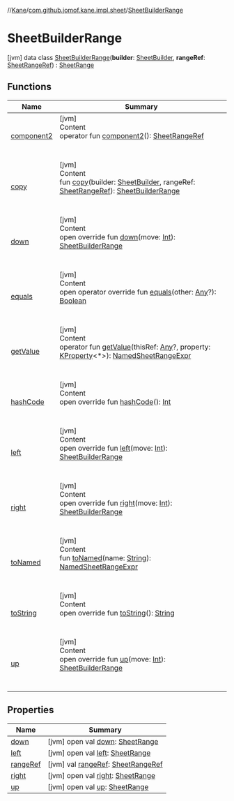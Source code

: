 //[Kane](../../index.md)/[com.github.jomof.kane.impl.sheet](../index.md)/[SheetBuilderRange](index.md)



# SheetBuilderRange  
 [jvm] data class [SheetBuilderRange](index.md)(**builder**: [SheetBuilder](../-sheet-builder/index.md), **rangeRef**: [SheetRangeRef](../../com.github.jomof.kane.impl/-sheet-range-ref/index.md)) : [SheetRange](../-sheet-range/index.md)   


## Functions  
  
|  Name|  Summary| 
|---|---|
| <a name="com.github.jomof.kane.impl.sheet/SheetBuilderRange/component2/#/PointingToDeclaration/"></a>[component2](component2.md)| <a name="com.github.jomof.kane.impl.sheet/SheetBuilderRange/component2/#/PointingToDeclaration/"></a>[jvm]  <br>Content  <br>operator fun [component2](component2.md)(): [SheetRangeRef](../../com.github.jomof.kane.impl/-sheet-range-ref/index.md)  <br><br><br>
| <a name="com.github.jomof.kane.impl.sheet/SheetBuilderRange/copy/#com.github.jomof.kane.impl.sheet.SheetBuilder#com.github.jomof.kane.impl.SheetRangeRef/PointingToDeclaration/"></a>[copy](copy.md)| <a name="com.github.jomof.kane.impl.sheet/SheetBuilderRange/copy/#com.github.jomof.kane.impl.sheet.SheetBuilder#com.github.jomof.kane.impl.SheetRangeRef/PointingToDeclaration/"></a>[jvm]  <br>Content  <br>fun [copy](copy.md)(builder: [SheetBuilder](../-sheet-builder/index.md), rangeRef: [SheetRangeRef](../../com.github.jomof.kane.impl/-sheet-range-ref/index.md)): [SheetBuilderRange](index.md)  <br><br><br>
| <a name="com.github.jomof.kane.impl.sheet/SheetBuilderRange/down/#kotlin.Int/PointingToDeclaration/"></a>[down](down.md)| <a name="com.github.jomof.kane.impl.sheet/SheetBuilderRange/down/#kotlin.Int/PointingToDeclaration/"></a>[jvm]  <br>Content  <br>open override fun [down](down.md)(move: [Int](https://kotlinlang.org/api/latest/jvm/stdlib/kotlin/-int/index.html)): [SheetBuilderRange](index.md)  <br><br><br>
| <a name="kotlin/Any/equals/#kotlin.Any?/PointingToDeclaration/"></a>[equals](../../com.github.jomof.kane.impl.types/-double-algebraic-type/index.md#%5Bkotlin%2FAny%2Fequals%2F%23kotlin.Any%3F%2FPointingToDeclaration%2F%5D%2FFunctions%2F-167002850)| <a name="kotlin/Any/equals/#kotlin.Any?/PointingToDeclaration/"></a>[jvm]  <br>Content  <br>open operator override fun [equals](../../com.github.jomof.kane.impl.types/-double-algebraic-type/index.md#%5Bkotlin%2FAny%2Fequals%2F%23kotlin.Any%3F%2FPointingToDeclaration%2F%5D%2FFunctions%2F-167002850)(other: [Any](https://kotlinlang.org/api/latest/jvm/stdlib/kotlin/-any/index.html)?): [Boolean](https://kotlinlang.org/api/latest/jvm/stdlib/kotlin/-boolean/index.html)  <br><br><br>
| <a name="com.github.jomof.kane.impl.sheet/SheetBuilderRange/getValue/#kotlin.Any?#kotlin.reflect.KProperty[*]/PointingToDeclaration/"></a>[getValue](get-value.md)| <a name="com.github.jomof.kane.impl.sheet/SheetBuilderRange/getValue/#kotlin.Any?#kotlin.reflect.KProperty[*]/PointingToDeclaration/"></a>[jvm]  <br>Content  <br>operator fun [getValue](get-value.md)(thisRef: [Any](https://kotlinlang.org/api/latest/jvm/stdlib/kotlin/-any/index.html)?, property: [KProperty](https://kotlinlang.org/api/latest/jvm/stdlib/kotlin.reflect/-k-property/index.html)<*>): [NamedSheetRangeExpr](../-named-sheet-range-expr/index.md)  <br><br><br>
| <a name="kotlin/Any/hashCode/#/PointingToDeclaration/"></a>[hashCode](../../com.github.jomof.kane.impl.types/-double-algebraic-type/index.md#%5Bkotlin%2FAny%2FhashCode%2F%23%2FPointingToDeclaration%2F%5D%2FFunctions%2F-167002850)| <a name="kotlin/Any/hashCode/#/PointingToDeclaration/"></a>[jvm]  <br>Content  <br>open override fun [hashCode](../../com.github.jomof.kane.impl.types/-double-algebraic-type/index.md#%5Bkotlin%2FAny%2FhashCode%2F%23%2FPointingToDeclaration%2F%5D%2FFunctions%2F-167002850)(): [Int](https://kotlinlang.org/api/latest/jvm/stdlib/kotlin/-int/index.html)  <br><br><br>
| <a name="com.github.jomof.kane.impl.sheet/SheetBuilderRange/left/#kotlin.Int/PointingToDeclaration/"></a>[left](left.md)| <a name="com.github.jomof.kane.impl.sheet/SheetBuilderRange/left/#kotlin.Int/PointingToDeclaration/"></a>[jvm]  <br>Content  <br>open override fun [left](left.md)(move: [Int](https://kotlinlang.org/api/latest/jvm/stdlib/kotlin/-int/index.html)): [SheetBuilderRange](index.md)  <br><br><br>
| <a name="com.github.jomof.kane.impl.sheet/SheetBuilderRange/right/#kotlin.Int/PointingToDeclaration/"></a>[right](right.md)| <a name="com.github.jomof.kane.impl.sheet/SheetBuilderRange/right/#kotlin.Int/PointingToDeclaration/"></a>[jvm]  <br>Content  <br>open override fun [right](right.md)(move: [Int](https://kotlinlang.org/api/latest/jvm/stdlib/kotlin/-int/index.html)): [SheetBuilderRange](index.md)  <br><br><br>
| <a name="com.github.jomof.kane.impl.sheet/SheetBuilderRange/toNamed/#kotlin.String/PointingToDeclaration/"></a>[toNamed](to-named.md)| <a name="com.github.jomof.kane.impl.sheet/SheetBuilderRange/toNamed/#kotlin.String/PointingToDeclaration/"></a>[jvm]  <br>Content  <br>fun [toNamed](to-named.md)(name: [String](https://kotlinlang.org/api/latest/jvm/stdlib/kotlin/-string/index.html)): [NamedSheetRangeExpr](../-named-sheet-range-expr/index.md)  <br><br><br>
| <a name="com.github.jomof.kane.impl.sheet/SheetBuilderRange/toString/#/PointingToDeclaration/"></a>[toString](to-string.md)| <a name="com.github.jomof.kane.impl.sheet/SheetBuilderRange/toString/#/PointingToDeclaration/"></a>[jvm]  <br>Content  <br>open override fun [toString](to-string.md)(): [String](https://kotlinlang.org/api/latest/jvm/stdlib/kotlin/-string/index.html)  <br><br><br>
| <a name="com.github.jomof.kane.impl.sheet/SheetBuilderRange/up/#kotlin.Int/PointingToDeclaration/"></a>[up](up.md)| <a name="com.github.jomof.kane.impl.sheet/SheetBuilderRange/up/#kotlin.Int/PointingToDeclaration/"></a>[jvm]  <br>Content  <br>open override fun [up](up.md)(move: [Int](https://kotlinlang.org/api/latest/jvm/stdlib/kotlin/-int/index.html)): [SheetBuilderRange](index.md)  <br><br><br>


## Properties  
  
|  Name|  Summary| 
|---|---|
| <a name="com.github.jomof.kane.impl.sheet/SheetBuilderRange/down/#/PointingToDeclaration/"></a>[down](index.md#%5Bcom.github.jomof.kane.impl.sheet%2FSheetBuilderRange%2Fdown%2F%23%2FPointingToDeclaration%2F%5D%2FProperties%2F-167002850)| <a name="com.github.jomof.kane.impl.sheet/SheetBuilderRange/down/#/PointingToDeclaration/"></a> [jvm] open val [down](index.md#%5Bcom.github.jomof.kane.impl.sheet%2FSheetBuilderRange%2Fdown%2F%23%2FPointingToDeclaration%2F%5D%2FProperties%2F-167002850): [SheetRange](../-sheet-range/index.md)   <br>
| <a name="com.github.jomof.kane.impl.sheet/SheetBuilderRange/left/#/PointingToDeclaration/"></a>[left](index.md#%5Bcom.github.jomof.kane.impl.sheet%2FSheetBuilderRange%2Fleft%2F%23%2FPointingToDeclaration%2F%5D%2FProperties%2F-167002850)| <a name="com.github.jomof.kane.impl.sheet/SheetBuilderRange/left/#/PointingToDeclaration/"></a> [jvm] open val [left](index.md#%5Bcom.github.jomof.kane.impl.sheet%2FSheetBuilderRange%2Fleft%2F%23%2FPointingToDeclaration%2F%5D%2FProperties%2F-167002850): [SheetRange](../-sheet-range/index.md)   <br>
| <a name="com.github.jomof.kane.impl.sheet/SheetBuilderRange/rangeRef/#/PointingToDeclaration/"></a>[rangeRef](range-ref.md)| <a name="com.github.jomof.kane.impl.sheet/SheetBuilderRange/rangeRef/#/PointingToDeclaration/"></a> [jvm] val [rangeRef](range-ref.md): [SheetRangeRef](../../com.github.jomof.kane.impl/-sheet-range-ref/index.md)   <br>
| <a name="com.github.jomof.kane.impl.sheet/SheetBuilderRange/right/#/PointingToDeclaration/"></a>[right](index.md#%5Bcom.github.jomof.kane.impl.sheet%2FSheetBuilderRange%2Fright%2F%23%2FPointingToDeclaration%2F%5D%2FProperties%2F-167002850)| <a name="com.github.jomof.kane.impl.sheet/SheetBuilderRange/right/#/PointingToDeclaration/"></a> [jvm] open val [right](index.md#%5Bcom.github.jomof.kane.impl.sheet%2FSheetBuilderRange%2Fright%2F%23%2FPointingToDeclaration%2F%5D%2FProperties%2F-167002850): [SheetRange](../-sheet-range/index.md)   <br>
| <a name="com.github.jomof.kane.impl.sheet/SheetBuilderRange/up/#/PointingToDeclaration/"></a>[up](index.md#%5Bcom.github.jomof.kane.impl.sheet%2FSheetBuilderRange%2Fup%2F%23%2FPointingToDeclaration%2F%5D%2FProperties%2F-167002850)| <a name="com.github.jomof.kane.impl.sheet/SheetBuilderRange/up/#/PointingToDeclaration/"></a> [jvm] open val [up](index.md#%5Bcom.github.jomof.kane.impl.sheet%2FSheetBuilderRange%2Fup%2F%23%2FPointingToDeclaration%2F%5D%2FProperties%2F-167002850): [SheetRange](../-sheet-range/index.md)   <br>

